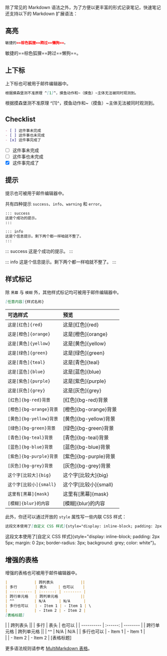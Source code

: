 除了常见的 Markdown 语法之外，为了方便以更丰富的形式记录笔记，快速笔记还支持以下的 Markdown 扩展语法：

## 高亮

```markdown
敏捷的==棕色狐狸==跨过==懒狗==。
```

敏捷的==棕色狐狸==跨过==懒狗==。

## 上下标

上下标也可被用于邮件编辑器中。

```markdown
根据摸森堡测不准原理 ^[1]^，摸鱼动作和~（摸鱼）~主体无法被同时观测到。
```

根据摸森堡测不准原理 ^[1]^，摸鱼动作和~（摸鱼）~主体无法被同时观测到。

## Checklist

```markdown
- [ ] 这件事未完成
- [ ] 这件事也未完成
- [x] 这件事完成了
```

- [ ] 这件事未完成
- [ ] 这件事也未完成
- [x] 这件事完成了

## 提示

提示也可被用于邮件编辑器中。

共有四种提示 `success`、`info`、`warning` 和 `error`。

```markdown
::: success
这是个成功的提示。
:::

::: info
这是个信息提示。剩下两个都一样咱就不整了。
:::
```

::: success
这是个成功的提示。
:::

::: info
这是个信息提示。剩下两个都一样咱就不整了。
:::

## 样式标记

除 `黑幕` 与 `模糊` 外，其他样式标记均可被用于邮件编辑器中。

```markdown
[任意内容]{样式名称}
```

| 可选样式 |  预览 |
| :-----| :---- |
| `这是[红色]{red}` | 这是[红色]{red} |
| `这是[橙色]{orange}` | 这是[橙色]{orange} |
| `这是[黄色]{yellow}` | 这是[黄色]{yellow} |
| `这是[绿色]{green}` | 这是[绿色]{green} |
| `这是[青色]{teal}` | 这是[青色]{teal} |
| `这是[蓝色]{blue}` | 这是[蓝色]{blue} |
| `这是[紫色]{purple}` | 这是[紫色]{purple} |
| `这是[灰色]{grey}` | 这是[灰色]{grey} |
| `[红色]{bg-red}背景` | [红色]{bg-red}背景 |
| `[橙色]{bg-orange}背景` | [橙色]{bg-orange}背景 |
| `[黄色]{bg-yellow}背景` | [黄色]{bg-yellow}背景 |
| `[绿色]{bg-green}背景` | [绿色]{bg-green}背景 |
| `[青色]{bg-teal}背景` | [青色]{bg-teal}背景 |
| `[蓝色]{bg-blue}背景` | [蓝色]{bg-blue}背景 |
| `[紫色]{bg-purple}背景` | [紫色]{bg-purple}背景 |
| `[灰色]{bg-grey}背景` | [灰色]{bg-grey}背景 |
| `这个字[比较大]{big}` | 这个字[比较大]{big} |
| `这个字[比较小]{small}` | 这个字[比较小]{small} |
| `这里有[黑幕]{mask}` | 这里有[黑幕]{mask} |
| `[模糊]{blur}的内容` | [模糊]{blur}的内容 |

此外，你还可以通过开放的 `style` 属性写一些内联 CSS 样式：

```markdown
这段文本使用了[自定义 CSS 样式]{style="display: inline-block; padding: 2px 5px; margin: 0 2px; border-radius: 3px; background: grey; color: white"}。
```

这段文本使用了[自定义 CSS 样式]{style="display: inline-block; padding: 2px 5px; margin: 0 2px; border-radius: 3px; background: grey; color: white"}。

## 增强的表格

增强的表格也可被用于邮件编辑器中。

```markdown
|            | 跨列表头            ||
| 多行        | 表头     | 也可以    |
| ---------- | :------: | -------- |
| 跨行单元格   | 跨列单元格          ||
| ^^         | N/A      | N/A      |
| 多行也可以   | - Item 1 | - Item 1 | \
|            | - Item 2 | - Item 2 |
[表格标题]
```

|            | 跨列表头            ||
| 多行        | 表头     | 也可以    |
| ---------- | :------: | -------- |
| 跨行单元格   | 跨列单元格          ||
| ^^         | N/A      | N/A      |
| 多行也可以   | - Item 1 | - Item 1 | \
|            | - Item 2 | - Item 2 |
[表格标题]

更多语法规则请参考 [MultiMarkdown 表格](https://github.com/redbug312/markdown-it-multimd-table/blob/master/README.md)。
